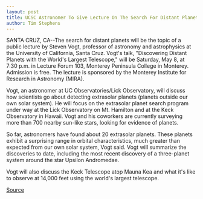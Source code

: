```yaml
---
layout: post
title: UCSC Astronomer To Give Lecture On The Search For Distant Planets
author: Tim Stephens
---
```


SANTA CRUZ, CA--The search for distant planets will be the topic of a public lecture by Steven Vogt, professor of astronomy and astrophysics at the University of California, Santa Cruz. Vogt's talk, "Discovering Distant Planets with the World's Largest Telescope," will be Saturday, May 8, at 7:30 p.m. in Lecture Forum 103, Monterey Peninsula College in Monterey. Admission is free. The lecture is sponsored by the Monterey Institute for Research in Astronomy (MIRA).

Vogt, an astronomer at UC Observatories/Lick Observatory, will discuss how scientists go about detecting extrasolar planets (planets outside our own solar system). He will focus on the extrasolar planet search program under way at the Lick Observatory on Mt. Hamilton and at the Keck Observatory in Hawaii. Vogt and his coworkers are currently surveying more than 700 nearby sun-like stars, looking for evidence of planets.

So far, astronomers have found about 20 extrasolar planets. These planets exhibit a surprising range in orbital characteristics, much greater than expected from our own solar system, Vogt said. Vogt will summarize the discoveries to date, including the most recent discovery of a three-planet system around the star Upsilon Andromedae.

Vogt will also discuss the Keck Telescope atop Mauna Kea and what it's like to observe at 14,000 feet using the world's largest telescope.

[Source](http://www1.ucsc.edu/news_events/press_releases/archive/98-99/04-99/vogt.htm "Permalink to UC Santa Cruz: Slug")
